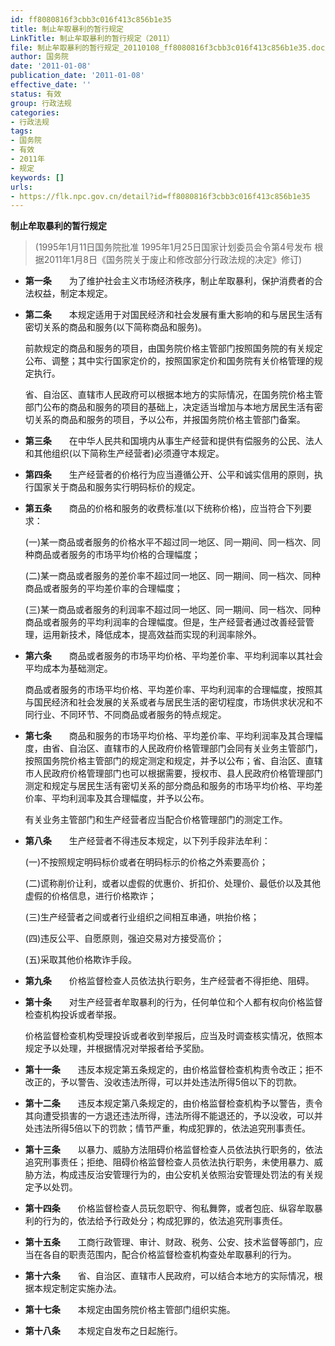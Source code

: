 ```yaml
---
id: ff8080816f3cbb3c016f413c856b1e35
title: 制止牟取暴利的暂行规定
LinkTitle: 制止牟取暴利的暂行规定（2011）
file: 制止牟取暴利的暂行规定_20110108_ff8080816f3cbb3c016f413c856b1e35.docx
author: 国务院
date: '2011-01-08'
publication_date: '2011-01-08'
effective_date: ''
status: 有效
group: 行政法规
categories:
- 行政法规
tags:
- 国务院
- 有效
- 2011年
- 规定
keywords: []
urls:
- https://flk.npc.gov.cn/detail?id=ff8080816f3cbb3c016f413c856b1e35
---
```


**制止牟取暴利的暂行规定**

> (1995年1月11日国务院批准 1995年1月25日国家计划委员会令第4号发布 根据2011年1月8日《国务院关于废止和修改部分行政法规的决定》修订)

- **第一条**　　为了维护社会主义市场经济秩序，制止牟取暴利，保护消费者的合法权益，制定本规定。

- **第二条**　　本规定适用于对国民经济和社会发展有重大影响的和与居民生活有密切关系的商品和服务(以下简称商品和服务)。

  前款规定的商品和服务的项目，由国务院价格主管部门按照国务院的有关规定公布、调整；其中实行国家定价的，按照国家定价和国务院有关价格管理的规定执行。

  省、自治区、直辖市人民政府可以根据本地方的实际情况，在国务院价格主管部门公布的商品和服务的项目的基础上，决定适当增加与本地方居民生活有密切关系的商品和服务的项目，予以公布，并报国务院价格主管部门备案。

- **第三条**　　在中华人民共和国境内从事生产经营和提供有偿服务的公民、法人和其他组织(以下简称生产经营者)必须遵守本规定。

- **第四条**　　生产经营者的价格行为应当遵循公开、公平和诚实信用的原则，执行国家关于商品和服务实行明码标价的规定。

- **第五条**　　商品的价格和服务的收费标准(以下统称价格)，应当符合下列要求：

  (一)某一商品或者服务的价格水平不超过同一地区、同一期间、同一档次、同种商品或者服务的市场平均价格的合理幅度；

  (二)某一商品或者服务的差价率不超过同一地区、同一期间、同一档次、同种商品或者服务的平均差价率的合理幅度；

  (三)某一商品或者服务的利润率不超过同一地区、同一期间、同一档次、同种商品或者服务的平均利润率的合理幅度。但是，生产经营者通过改善经营管理，运用新技术，降低成本，提高效益而实现的利润率除外。

- **第六条**　　商品或者服务的市场平均价格、平均差价率、平均利润率以其社会平均成本为基础测定。

  商品或者服务的市场平均价格、平均差价率、平均利润率的合理幅度，按照其与国民经济和社会发展的关系或者与居民生活的密切程度，市场供求状况和不同行业、不同环节、不同商品或者服务的特点规定。

- **第七条**　　商品和服务的市场平均价格、平均差价率、平均利润率及其合理幅度，由省、自治区、直辖市的人民政府价格管理部门会同有关业务主管部门，按照国务院价格主管部门的规定测定和规定，并予以公布；省、自治区、直辖市人民政府价格管理部门也可以根据需要，授权市、县人民政府价格管理部门测定和规定与居民生活有密切关系的部分商品和服务的市场平均价格、平均差价率、平均利润率及其合理幅度，并予以公布。

  有关业务主管部门和生产经营者应当配合价格管理部门的测定工作。

- **第八条**　　生产经营者不得违反本规定，以下列手段非法牟利：

  (一)不按照规定明码标价或者在明码标示的价格之外索要高价；

  (二)谎称削价让利，或者以虚假的优惠价、折扣价、处理价、最低价以及其他虚假的价格信息，进行价格欺诈；

  (三)生产经营者之间或者行业组织之间相互串通，哄抬价格；

  (四)违反公平、自愿原则，强迫交易对方接受高价；

  (五)采取其他价格欺诈手段。

- **第九条**　　价格监督检查人员依法执行职务，生产经营者不得拒绝、阻碍。

- **第十条**　　对生产经营者牟取暴利的行为，任何单位和个人都有权向价格监督检查机构投诉或者举报。

  价格监督检查机构受理投诉或者收到举报后，应当及时调查核实情况，依照本规定予以处理，并根据情况对举报者给予奖励。

- **第十一条**　　违反本规定第五条规定的，由价格监督检查机构责令改正；拒不改正的，予以警告、没收违法所得，可以并处违法所得5倍以下的罚款。

- **第十二条**　　违反本规定第八条规定的，由价格监督检查机构予以警告，责令其向遭受损害的一方退还违法所得，违法所得不能退还的，予以没收，可以并处违法所得5倍以下的罚款；情节严重，构成犯罪的，依法追究刑事责任。

- **第十三条**　　以暴力、威胁方法阻碍价格监督检查人员依法执行职务的，依法追究刑事责任；拒绝、阻碍价格监督检查人员依法执行职务，未使用暴力、威胁方法，构成违反治安管理行为的，由公安机关依照治安管理处罚法的有关规定予以处罚。

- **第十四条**　　价格监督检查人员玩忽职守、徇私舞弊，或者包庇、纵容牟取暴利的行为的，依法给予行政处分；构成犯罪的，依法追究刑事责任。

- **第十五条**　　工商行政管理、审计、财政、税务、公安、技术监督等部门，应当在各自的职责范围内，配合价格监督检查机构查处牟取暴利的行为。

- **第十六条**　　省、自治区、直辖市人民政府，可以结合本地方的实际情况，根据本规定制定实施办法。

- **第十七条**　　本规定由国务院价格主管部门组织实施。

- **第十八条**　　本规定自发布之日起施行。
